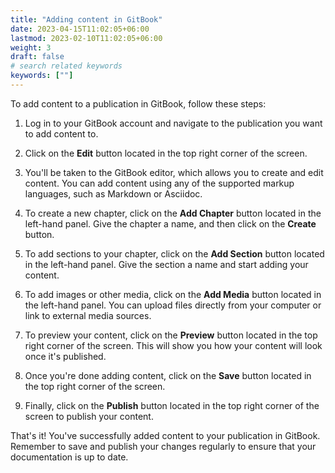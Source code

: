 ```yaml
---
title: "Adding content in GitBook"
date: 2023-04-15T11:02:05+06:00
lastmod: 2023-02-10T11:02:05+06:00
weight: 3
draft: false
# search related keywords
keywords: [""]
---
```


To add content to a publication in GitBook, follow these steps:

1. Log in to your GitBook account and navigate to the publication you want to add content to.

2. Click on the **Edit** button located in the top right corner of the screen.

3. You'll be taken to the GitBook editor, which allows you to create and edit content. You can add
content using any of the supported markup languages, such as Markdown or Asciidoc.

4. To create a new chapter, click on the **Add Chapter** button located in the left-hand panel. Give
the chapter a name, and then click on the **Create** button.

5. To add sections to your chapter, click on the **Add Section** button located in the left-hand panel.
Give the section a name and start adding your content.

6. To add images or other media, click on the **Add Media** button located in the left-hand panel. You
can upload files directly from your computer or link to external media sources.

7. To preview your content, click on the **Preview** button located in the top right corner of the
screen. This will show you how your content will look once it's published.

8. Once you're done adding content, click on the **Save** button located in the top right corner of the
screen.

9. Finally, click on the **Publish** button located in the top right corner of the screen to publish
your content.

That's it! You've successfully added content to your publication in GitBook. Remember to save and publish
your changes regularly to ensure that your documentation is up to date.
